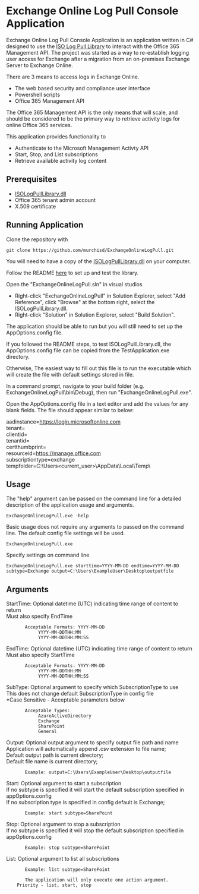 # Exchange Online Log Pull Console Application

Exchange Online Log Pull Console Application is an application written in C# designed to use the [ISO Log Pull Library](https://github.com/murchisd/ISOLogPullLibrary) to interact with the Office 365 Management API. The project was started as a way to re-establish logging user access for Exchange after a migration from an on-premises Exchange Server to Exchange Online.

There are 3 means to access logs in Exchange Online. 

* The web based security and compliance user interface
* Powershell scripts
* Office 365 Management API

The Office 365 Management API is the only means that will scale, and should be considered to be the primary way to retrieve activity logs for online Office 365 services.

This application provides functionality to  

* Authenticate to the Microsoft Management Activty API 
* Start, Stop, and List subscriptions
* Retrieve available activity log content

## Prerequisites

* [ISOLogPullLibrary.dll](https://github.com/murchisd/ISOLogPullLibrary)
* Office 365 tenant admin account
* X.509 certificate

## Running Application

Clone the repository with
```
git clone https://github.com/murchisd/ExchangeOnlineLogPull.git
```

You will need to have a copy of the [ISOLogPullLibrary.dll](https://github.com/murchisd/ISOLogPullLibrary) on your computer.

Follow the README [here](https://github.com/murchisd/ISOLogPullLibrary/blob/master/README.md) to set up and test the library.

Open the "ExchangeOnlineLogPull.sln" in visual studios

* Right-click "ExchangeOnlineLogPull" in Solution Explorer, select "Add Reference", click "Browse" at the bottom right, select the ISOLogPullLibrary.dll.
* Right-click "Solution" in Solution Explorer, select "Build Solution".

The application should be able to run but you will still need to set up the AppOptions.config file.

If you followed the README steps, to test ISOLogPullLibrary.dll, the AppOptions.config file can be copied from the TestApplication.exe directory.

Otherwise, The easiest way to fill out this file is to run the executable which will create the file with default settings stored in file.

In a command prompt, navigate to your build folder (e.g. ExchangeOnlineLogPull\bin\Debug), then run "ExchangeOnlineLogPull.exe".

Open the AppOptions.config file in a text editor and add the values for any blank fields. The file should appear similar to below:

aadinstance=https://login.microsoftonline.com    
tenant=   
clientid=   
tenantid=   
certthumbprint=   
resourceid=https://manage.office.com   
subscriptiontype=exchange   
tempfolder=C:\Users\<current_user>\AppData\Local\Temp\

## Usage

The "help" argument can be passed on the command line for a detailed description of the application usage and arguments.
```
ExchangeOnlineLogPull.exe -help
```

Basic usage does not require any arguments to passed on the command line. The default config file settings will be used.
```
ExchangeOnlineLogPull.exe
```

Specify settings on command line
```
ExchangeOnlineLogPull.exe starttime=YYYY-MM-DD endtime=YYYY-MM-DD subtype=Exchange output=C:\Users\ExampleUser\Desktop\outputfile
```

## Arguments

StartTime: Optional datetime (UTC) indicating time range of content to return   
		   Must also specify EndTime   
		   
           Acceptable Formats: YYYY-MM-DD   
				YYYY-MM-DDTHH:MM   
				YYYY-MM-DDTHH:MM:SS   
							   
EndTime:   Optional datetime (UTC) indicating time range of content to return   
           Must also specify StartTime   
		   
           Acceptable Formats: YYYY-MM-DD   
				YYYY-MM-DDTHH:MM   
				YYYY-MM-DDTHH:MM:SS   
							   
SubType:   Optional argument to specify which SubscriptionType to use   
           This does not change default SubscriptionType in config file   
		   *Case Sensitive - Acceptable parameters below   
		   
           Acceptable Types:
				AzureActiveDirectory
				Exchange   
				SharePoint   
				General

Output:    Optional output argument to specify output file path and name    
           Application will automatically append .csv extension to file name;   
		   Default output path is current directory;   
		   Default file name is current directory;   
		   
           Example: output=C:\Users\ExampleUser\Desktop\outputfile   
		   
Start:     Optional argument to start a subscription   
           If no subtype is specified it will start the default subscription specified in appOptions.config   
		   If no subscription type is specified in config default is Exchange;    
		   
           Example: start subtype=SharePoint   
		   
Stop:      Optional argument to stop a subscription    
           If no subtype is specified it will stop the default subscription specified in appOptions.config

           Example: stop subtype=SharePoint

List:      Optional argument to list all subscriptions

           Example: list subtype=SharePoint

           The application will only execute one action argument.   
		Priority - list, start, stop
